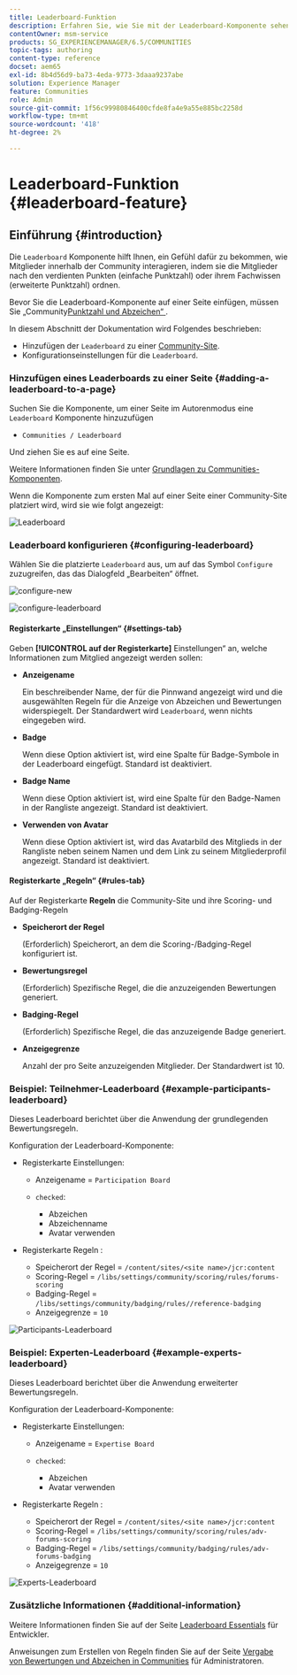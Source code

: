 ```yaml
---
title: Leaderboard-Funktion
description: Erfahren Sie, wie Sie mit der Leaderboard-Komponente sehen können, wie Mitglieder innerhalb der Community interagieren, indem Sie ihre Mitglieder nach ihren Punkten und ihrem Fachwissen ordnen.
contentOwner: msm-service
products: SG_EXPERIENCEMANAGER/6.5/COMMUNITIES
topic-tags: authoring
content-type: reference
docset: aem65
exl-id: 8b4d56d9-ba73-4eda-9773-3daaa9237abe
solution: Experience Manager
feature: Communities
role: Admin
source-git-commit: 1f56c99980846400cfde8fa4e9a55e885bc2258d
workflow-type: tm+mt
source-wordcount: '418'
ht-degree: 2%

---
```


# Leaderboard-Funktion {#leaderboard-feature}

## Einführung {#introduction}

Die `Leaderboard` Komponente hilft Ihnen, ein Gefühl dafür zu bekommen, wie Mitglieder innerhalb der Community interagieren, indem sie die Mitglieder nach den verdienten Punkten (einfache Punktzahl) oder ihrem Fachwissen (erweiterte Punktzahl) ordnen.

Bevor Sie die Leaderboard-Komponente auf einer Seite einfügen, müssen Sie „Community[Punktzahl und Abzeichen“ &#x200B;](/help/communities/implementing-scoring.md).

In diesem Abschnitt der Dokumentation wird Folgendes beschrieben:

* Hinzufügen der `Leaderboard` zu einer [Community-Site](/help/communities/overview.md#community-sites).
* Konfigurationseinstellungen für die `Leaderboard`.

### Hinzufügen eines Leaderboards zu einer Seite {#adding-a-leaderboard-to-a-page}

Suchen Sie die Komponente, um einer Seite im Autorenmodus eine `Leaderboard` Komponente hinzuzufügen

* `Communities / Leaderboard`

Und ziehen Sie es auf eine Seite.

Weitere Informationen finden Sie unter [Grundlagen zu Communities-Komponenten](/help/communities/basics.md).

Wenn die Komponente zum ersten Mal auf einer Seite einer Community-Site platziert wird, wird sie wie folgt angezeigt:

![Leaderboard](assets/leaderboard.png)

### Leaderboard konfigurieren {#configuring-leaderboard}

Wählen Sie die platzierte `Leaderboard` aus, um auf das Symbol `Configure` zuzugreifen, das das Dialogfeld „Bearbeiten“ öffnet.

![configure-new](assets/configure-new.png)

![configure-leaderboard](assets/configure-leaderboard.png)

#### Registerkarte „Einstellungen“ {#settings-tab}

Geben **[!UICONTROL auf der Registerkarte]** Einstellungen“ an, welche Informationen zum Mitglied angezeigt werden sollen:

* **Anzeigename**

  Ein beschreibender Name, der für die Pinnwand angezeigt wird und die ausgewählten Regeln für die Anzeige von Abzeichen und Bewertungen widerspiegelt.
Der Standardwert wird `Leaderboard`, wenn nichts eingegeben wird.

* **Badge**

  Wenn diese Option aktiviert ist, wird eine Spalte für Badge-Symbole in der Leaderboard eingefügt.
Standard ist deaktiviert.

* **Badge Name**

  Wenn diese Option aktiviert ist, wird eine Spalte für den Badge-Namen in der Rangliste angezeigt.
Standard ist deaktiviert.

* **Verwenden von Avatar**

  Wenn diese Option aktiviert ist, wird das Avatarbild des Mitglieds in der Rangliste neben seinem Namen und dem Link zu seinem Mitgliederprofil angezeigt.
Standard ist deaktiviert.

#### Registerkarte „Regeln“ {#rules-tab}

Auf der Registerkarte **Regeln** die Community-Site und ihre Scoring- und Badging-Regeln

* **Speicherort der Regel**

  (Erforderlich) Speicherort, an dem die Scoring-/Badging-Regel konfiguriert ist.

* **Bewertungsregel**

  (Erforderlich) Spezifische Regel, die die anzuzeigenden Bewertungen generiert.

* **Badging-Regel**

  (Erforderlich) Spezifische Regel, die das anzuzeigende Badge generiert.

* **Anzeigegrenze**

  Anzahl der pro Seite anzuzeigenden Mitglieder. Der Standardwert ist 10.

### Beispiel: Teilnehmer-Leaderboard {#example-participants-leaderboard}

Dieses Leaderboard berichtet über die Anwendung der grundlegenden Bewertungsregeln.

Konfiguration der Leaderboard-Komponente:

* Registerkarte Einstellungen:

   * Anzeigename = `Participation Board`
   * `checked`:

      * Abzeichen
      * Abzeichenname
      * Avatar verwenden

* Registerkarte Regeln :

   * Speicherort der Regel = `/content/sites/<site name>/jcr:content`
   * Scoring-Regel = `/libs/settings/community/scoring/rules/forums-scoring`
   * Badging-Regel = `/libs/settings/community/badging/rules//reference-badging`
   * Anzeigegrenze = `10`

![Participants-Leaderboard](assets/participants-leaderboard.png)

### Beispiel: Experten-Leaderboard {#example-experts-leaderboard}

Dieses Leaderboard berichtet über die Anwendung erweiterter Bewertungsregeln.

Konfiguration der Leaderboard-Komponente:

* Registerkarte Einstellungen:

   * Anzeigename = `Expertise Board`
   * `checked`:

      * Abzeichen
      * Avatar verwenden

* Registerkarte Regeln :

   * Speicherort der Regel = `/content/sites/<site name>/jcr:content`
   * Scoring-Regel = `/libs/settings/community/scoring/rules/adv-forums-scoring`
   * Badging-Regel = `/libs/settings/community/badging/rules/adv-forums-badging`
   * Anzeigegrenze = `10`

![Experts-Leaderboard](assets/experts-leaderboard.png)

### Zusätzliche Informationen {#additional-information}

Weitere Informationen finden Sie auf der Seite [Leaderboard Essentials](/help/communities/leaderboard.md) für Entwickler.

Anweisungen zum Erstellen von Regeln finden Sie auf der Seite [Vergabe von Bewertungen und Abzeichen in Communities](/help/communities/implementing-scoring.md) für Administratoren.
